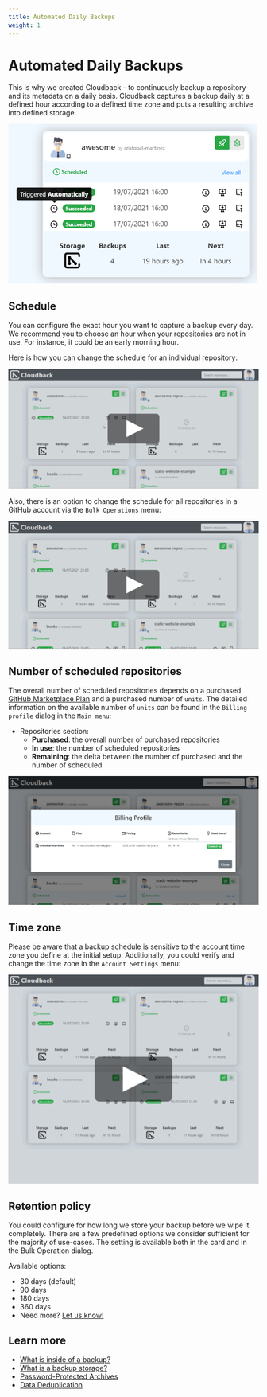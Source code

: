 ```yaml
---
title: Automated Daily Backups
weight: 1
---
```


# Automated Daily Backups

This is why we created Cloudback - to continuously backup a repository and its metadata on a daily basis. Cloudback captures a backup daily at a defined hour according to a defined time zone and puts a resulting archive into defined storage.

<img src="/static/features/triggered-automatically.png" alt="Backup" width="500"/>

## Schedule

You can configure the exact hour you want to capture a backup every day. We recommend you to choose an hour when your repositories are not in use. For instance, it could be an early morning hour.

Here is how you can change the schedule for an individual repository:

<p align="center">
  <img src="/static/features/change-backup-schedule.png" data-alt="/static/features/change-backup-schedule.gif"
       alt="Change Backup Schedule" onclick="swapGif(this)" style="cursor: pointer;"/>
</p>

Also, there is an option to change the schedule for all repositories in a GitHub account via the `Bulk Operations` menu:

<p align="center">
  <img src="/static/features/change-schedule-bulk.png" data-alt="/static/features/change-schedule-bulk.gif"
       alt="Change Schedule in a Bulk" onclick="swapGif(this)" style="cursor: pointer;"/>
</p>

## Number of scheduled repositories

The overall number of scheduled repositories depends on a purchased [GitHub Marketplace Plan](https://github.com/marketplace/cloudback) and a purchased number of `units`. The detailed information on the available number of `units` can be found in the `Billing profile` dialog in the `Main menu`:

- Repositories section:
  - **Purchased**: the overall number of purchased repositories
  - **In use**: the number of scheduled repositories
  - **Remaining**: the delta between the number of purchased and the number of scheduled

<img src="/static/features/billing-profile.png" alt="Billing Profile"/>

## Time zone

Please be aware that a backup schedule is sensitive to the account time zone you define at the initial setup. Additionally, you could verify and change the time zone in the `Account Settings` menu:

<p align="center">
  <img src="/static/features/account-time-zone.png" data-alt="/static/features/account-time-zone.gif"
       alt="Change Schedule in a Bulk" onclick="swapGif(this)" style="cursor: pointer;"/>
</p>

## Retention policy

You could configure for how long we store your backup before we wipe it completely. There are a few predefined options we consider sufficient for the majority of use-cases. The setting is available both in the card and in the Bulk Operation dialog.

Available options:
- 30 days (default)
- 90 days
- 180 days
- 360 days
- Need more? [Let us know!](/contact-us)

## Learn more

- [What is inside of a backup?](/features/metadata)
- [What is a backup storage?](/features/various-backup-storages)
- [Password-Protected Archives](/features/archive)
- [Data Deduplication](/features/deduplication/)